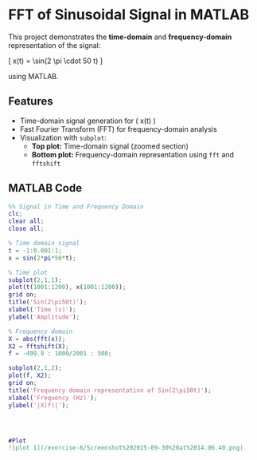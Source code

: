 # FFT of Sinusoidal Signal in MATLAB

This project demonstrates the **time-domain** and **frequency-domain** representation of the signal:

\[
x(t) = \sin(2 \pi \cdot 50 t)
\]

using MATLAB.

## Features
- Time-domain signal generation for \( x(t) \)
- Fast Fourier Transform (FFT) for frequency-domain analysis
- Visualization with `subplot`:
  - **Top plot:** Time-domain signal (zoomed section)
  - **Bottom plot:** Frequency-domain representation using `fft` and `fftshift`

## MATLAB Code

```matlab
%% Signal in Time and Frequency Domain
clc;
clear all;
close all;

% Time domain signal
t = -1:0.001:1;
x = sin(2*pi*50*t);

% Time plot
subplot(2,1,1);
plot(t(1001:1200), x(1001:1200));
grid on;
title('Sin(2\pi50t)');
xlabel('Time (s)');
ylabel('Amplitude');

% Frequency domain
X = abs(fft(x));
X2 = fftshift(X);
f = -499.9 : 1000/2001 : 500;

subplot(2,1,2);
plot(f, X2);
grid on;
title('Frequency domain representation of Sin(2\pi50t)');
xlabel('Frequency (Hz)');
ylabel('|X(f)|');




#Plot
![plot 1](/exercise-6/Screenshot%202025-09-30%20at%2014.06.40.png)  
